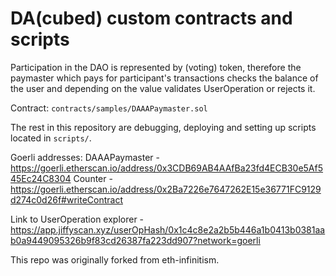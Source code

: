 # DA(cubed) custom contracts and scripts

Participation in the DAO is represented by (voting) token, therefore the paymaster which pays for participant's
transactions checks the balance of the user and depending on the value validates UserOperation or rejects it.

Contract: `contracts/samples/DAAAPaymaster.sol`

The rest in this repository are debugging, deploying and setting up scripts located in `scripts/`.

Goerli addresses:
DAAAPaymaster - https://goerli.etherscan.io/address/0x3CDB69AB4AAfBa23fd4ECB30e5Af545Ec24C8304
Counter - https://goerli.etherscan.io/address/0x2Ba7226e7647262E15e36771FC9129d274c0d26f#writeContract


Link to UserOperation explorer - https://app.jiffyscan.xyz/userOpHash/0x1c4c8e2a2b5b446a1b0413b0381aab0a9449095326b9f83cd26387fa223dd907?network=goerli

This repo was originally forked from eth-infinitism.
